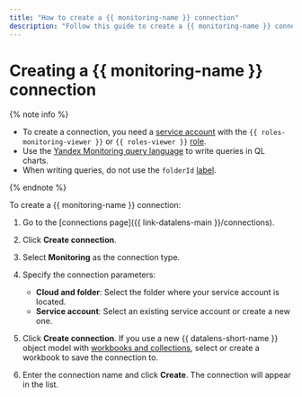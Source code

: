 ```yaml
---
title: "How to create a {{ monitoring-name }} connection"
description: "Follow this guide to create a {{ monitoring-name }} connection."
---
```


# Creating a {{ monitoring-name }} connection

{% note info %}

* To create a connection, you need a [service account](../../../iam/concepts/users/service-accounts.md) with the `{{ roles-monitoring-viewer }}` or `{{ roles-viewer }}` [role](../../../iam/operations/sa/assign-role-for-sa.md).
* Use the [Yandex Monitoring query language](../../../monitoring/concepts/querying.md) to write queries in QL charts.
* When writing queries, do not use the `folderId` [label](../../../monitoring/concepts/data-model.md#label).

{% endnote %}

To create a {{ monitoring-name }} connection:

1. Go to the [connections page]({{ link-datalens-main }}/connections).
1. Click **Create connection**.
1. Select **Monitoring** as the connection type.
1. Specify the connection parameters:

   * **Cloud and folder**: Select the folder where your service account is located.
   * **Service account**: Select an existing service account or create a new one.

1. Click **Create connection**. If you use a new {{ datalens-short-name }} object model with [workbooks and collections](../../../datalens/workbooks-collections/index.md), select or create a workbook to save the connection to.
1. Enter the connection name and click **Create**. The connection will appear in the list.

